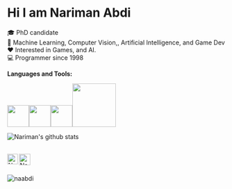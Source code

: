 <h1> Hi I am Nariman Abdi <img src="https://github.com/piyushP7pravin/piyushP7pravin/blob/master/Hi.gif" width="2px"> </h1>

<!--
**piyushP7pravin/piyushP7pravin** is a ✨ _special_ ✨ repository because its `README.md` (this file) appears on your GitHub profile.

Here are some ideas to get you started:
-->
🎓 PhD candidate 
<br>
🌱 Machine Learning, Computer Vision,, Artificial Intelligence, and Game Dev
<br>
❤️ Interested in Games, and AI.
<br>
💻 Programmer since 1998
<br>

**Languages and Tools:** 
<p align="left">
  <img src="https://media3.giphy.com/media/LMt9638dO8dftAjtco/giphy.webp" width="50"><img src="https://media.giphy.com/media/3rCcV6sC1o2GY/giphy.gif" width="50"><img src="https://media3.giphy.com/media/IdyAQJVN2kVPNUrojM/200w.webp" width="50"><img src="https://media.giphy.com/media/llDQjVIHqiXkeIJgrK/giphy.gif" width="100">
</p>

![Nariman's github stats](https://github-readme-stats.vercel.app/api?username=naabdi&show_icons=true&theme=radical)

<br> 
  <a href="https://www.linkedin.com/in/nabdi/">
   <img align="left" alt="Nariman Abdi | Linkedin" width="24px" src="https://github.com/piyushP7pravin/piyushP7pravin/blob/master/Linkedin.svg" />
  </a>

 <a href="https://twitter.com/democracy_ab">
    <img align="left" alt="Nariman Abdi | Twitter" width="26px" src="https://github.com/piyushP7pravin/piyushP7pravin/blob/master/Twitter.svg" />
  </a>
<br>
<br>
<p align="left"> <img src="https://komarev.com/ghpvc/?username=naabdi" alt="naabdi" /> </p>
<!---
naabdi/naabdi is a ✨ special ✨ repository because its `README.md` (this file) appears on your GitHub profile.
You can click the Preview link to take a look at your changes.
--->
